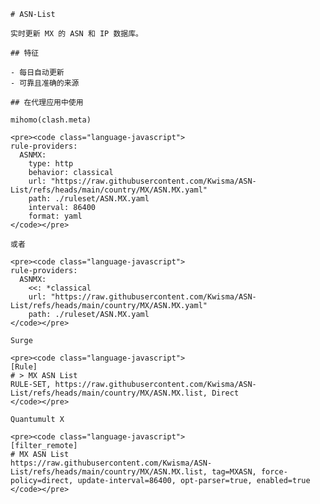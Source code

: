 
    # ASN-List
    
    实时更新 MX 的 ASN 和 IP 数据库。
    
    ## 特征
    
    - 每日自动更新
    - 可靠且准确的来源
    
    ## 在代理应用中使用
    
    mihomo(clash.meta)
   
    <pre><code class="language-javascript">
    rule-providers:
      ASNMX:
        type: http
        behavior: classical
        url: "https://raw.githubusercontent.com/Kwisma/ASN-List/refs/heads/main/country/MX/ASN.MX.yaml"
        path: ./ruleset/ASN.MX.yaml
        interval: 86400
        format: yaml
    </code></pre>

    或者

    <pre><code class="language-javascript">
    rule-providers:
      ASNMX:
        <<: *classical
        url: "https://raw.githubusercontent.com/Kwisma/ASN-List/refs/heads/main/country/MX/ASN.MX.yaml"
        path: ./ruleset/ASN.MX.yaml
    </code></pre>
    
    Surge
    
    <pre><code class="language-javascript">
    [Rule]
    # > MX ASN List
    RULE-SET, https://raw.githubusercontent.com/Kwisma/ASN-List/refs/heads/main/country/MX/ASN.MX.list, Direct
    </code></pre>
    
    Quantumult X
    
    <pre><code class="language-javascript">
    [filter_remote]
    # MX ASN List
    https://raw.githubusercontent.com/Kwisma/ASN-List/refs/heads/main/country/MX/ASN.MX.list, tag=MXASN, force-policy=direct, update-interval=86400, opt-parser=true, enabled=true
    </code></pre>
    